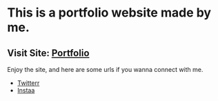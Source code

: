# This is a portfolio website made by me.
## Visit Site: [Portfolio](https://atharva-gangji.netlify.app)

Enjoy the site, and here are some urls if you wanna connect with me.

- [Twitterr](https://twitter.com/atharva_gangji)
- [Instaa](https://instagram.com/atharva.gangji)
